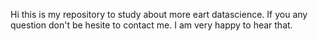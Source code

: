 Hi this is my repository to study about more eart datascience. If you any question don't be hesite to contact me. 
I am very happy to hear that. 
